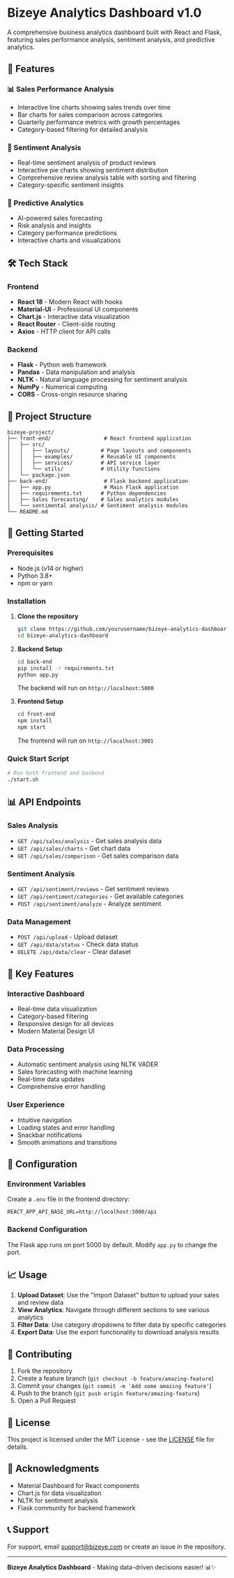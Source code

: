 # Bizeye Analytics Dashboard v1.0

A comprehensive business analytics dashboard built with React and Flask, featuring sales performance analysis, sentiment analysis, and predictive analytics.

## 🚀 Features

### 📊 Sales Performance Analysis
- Interactive line charts showing sales trends over time
- Bar charts for sales comparison across categories
- Quarterly performance metrics with growth percentages
- Category-based filtering for detailed analysis

### 💭 Sentiment Analysis
- Real-time sentiment analysis of product reviews
- Interactive pie charts showing sentiment distribution
- Comprehensive review analysis table with sorting and filtering
- Category-specific sentiment insights

### 🔮 Predictive Analytics
- AI-powered sales forecasting
- Risk analysis and insights
- Category performance predictions
- Interactive charts and visualizations

## 🛠️ Tech Stack

### Frontend
- **React 18** - Modern React with hooks
- **Material-UI** - Professional UI components
- **Chart.js** - Interactive data visualization
- **React Router** - Client-side routing
- **Axios** - HTTP client for API calls

### Backend
- **Flask** - Python web framework
- **Pandas** - Data manipulation and analysis
- **NLTK** - Natural language processing for sentiment analysis
- **NumPy** - Numerical computing
- **CORS** - Cross-origin resource sharing

## 📁 Project Structure

```
bizeye-project/
├── front-end/                 # React frontend application
│   ├── src/
│   │   ├── layouts/          # Page layouts and components
│   │   ├── examples/         # Reusable UI components
│   │   ├── services/         # API service layer
│   │   └── utils/            # Utility functions
│   └── package.json
├── back-end/                  # Flask backend application
│   ├── app.py                 # Main Flask application
│   ├── requirements.txt      # Python dependencies
│   ├── Sales forecasting/    # Sales analytics modules
│   └── sentimental analysis/ # Sentiment analysis modules
└── README.md
```

## 🚀 Getting Started

### Prerequisites
- Node.js (v14 or higher)
- Python 3.8+
- npm or yarn

### Installation

1. **Clone the repository**
   ```bash
   git clone https://github.com/yourusername/bizeye-analytics-dashboard.git
   cd bizeye-analytics-dashboard
   ```

2. **Backend Setup**
   ```bash
   cd back-end
   pip install -r requirements.txt
   python app.py
   ```
   The backend will run on `http://localhost:5000`

3. **Frontend Setup**
   ```bash
   cd front-end
   npm install
   npm start
   ```
   The frontend will run on `http://localhost:3001`

### Quick Start Script
```bash
# Run both frontend and backend
./start.sh
```

## 📊 API Endpoints

### Sales Analysis
- `GET /api/sales/analysis` - Get sales analysis data
- `GET /api/sales/charts` - Get chart data
- `GET /api/sales/comparison` - Get sales comparison data

### Sentiment Analysis
- `GET /api/sentiment/reviews` - Get sentiment reviews
- `GET /api/sentiment/categories` - Get available categories
- `POST /api/sentiment/analyze` - Analyze sentiment

### Data Management
- `POST /api/upload` - Upload dataset
- `GET /api/data/status` - Check data status
- `DELETE /api/data/clear` - Clear dataset

## 🎯 Key Features

### Interactive Dashboard
- Real-time data visualization
- Category-based filtering
- Responsive design for all devices
- Modern Material Design UI

### Data Processing
- Automatic sentiment analysis using NLTK VADER
- Sales forecasting with machine learning
- Real-time data updates
- Comprehensive error handling

### User Experience
- Intuitive navigation
- Loading states and error handling
- Snackbar notifications
- Smooth animations and transitions

## 🔧 Configuration

### Environment Variables
Create a `.env` file in the frontend directory:
```
REACT_APP_API_BASE_URL=http://localhost:5000/api
```

### Backend Configuration
The Flask app runs on port 5000 by default. Modify `app.py` to change the port.

## 📈 Usage

1. **Upload Dataset**: Use the "Import Dataset" button to upload your sales and review data
2. **View Analytics**: Navigate through different sections to see various analytics
3. **Filter Data**: Use category dropdowns to filter data by specific categories
4. **Export Data**: Use the export functionality to download analysis results

## 🤝 Contributing

1. Fork the repository
2. Create a feature branch (`git checkout -b feature/amazing-feature`)
3. Commit your changes (`git commit -m 'Add some amazing feature'`)
4. Push to the branch (`git push origin feature/amazing-feature`)
5. Open a Pull Request

## 📝 License

This project is licensed under the MIT License - see the [LICENSE](LICENSE) file for details.

## 🙏 Acknowledgments

- Material Dashboard for React components
- Chart.js for data visualization
- NLTK for sentiment analysis
- Flask community for backend framework

## 📞 Support

For support, email support@bizeye.com or create an issue in the repository.

---

**Bizeye Analytics Dashboard** - Making data-driven decisions easier! 📊✨